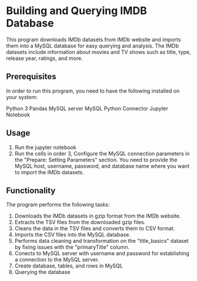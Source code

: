 # Building and Querying IMDB Database

This program downloads IMDb datasets from IMDb website and imports them into a MySQL database for easy querying and analysis. The IMDb datasets include information about movies and TV shows such as title, type, release year, ratings, and more.

## Prerequisites
In order to run this program, you need to have the following installed on your system:

Python 3
Pandas
MySQL server
MySQL Python Connector
Jupyter Notebook

## Usage
1. Run the jupyter notebook
2. Run the cells in order
3, Configure the MySQL connection parameters in the "Prepare: Setting Parameters" section. You need to provide the MySQL host, username, password, and database name where you want to import the IMDb datasets.

## Functionality
The program performs the following tasks:

1. Downloads the IMDb datasets in gzip format from the IMDb website.
2. Extracts the TSV files from the downloaded gzip files.
3. Cleans the data in the TSV files and converts them to CSV format.
4. Imports the CSV files into the MySQL database.
5. Performs data cleaning and transformation on the "title_basics" dataset by fixing issues with the "primaryTitle" column.
6. Conects to MySQL server with username and password for establishing a connection to the MySQL server.
7. Create database, tables, and rows in MySQL
8. Querying the database 
